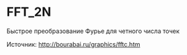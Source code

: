 # FFT_2N
Быстрое преобразование Фурье для четного числа точек

Источник:
http://bourabai.ru/graphics/fftc.htm
